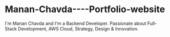 # Manan-Chavda----Portfolio-website
I'm Manan Chavda and I'm a Backend Developer. Passionate about Full-Stack Development, AWS Cloud, Strategy, Design &amp; Innovation.
